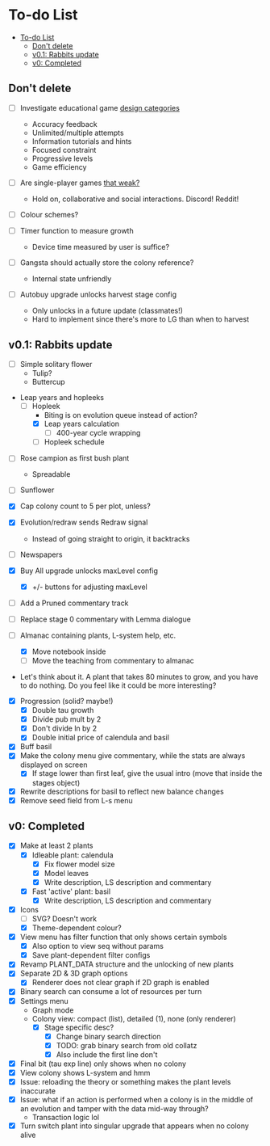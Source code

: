 # To-do List

- [To-do List](#to-do-list)
  - [Don't delete](#dont-delete)
  - [v0.1: Rabbits update](#v01-rabbits-update)
  - [v0: Completed](#v0-completed)

## Don't delete

- [ ] Investigate educational game [design categories](https://www.sciencedirect.com/science/article/abs/pii/S0747563218304771)
  - Accuracy feedback
  - Unlimited/multiple attempts
  - Information tutorials and hints
  - Focused constraint
  - Progressive levels
  - Game efficiency

- [ ] Are single-player games [that weak?](https://www.sciencedirect.com/science/article/abs/pii/S0360131522002214)
  - Hold on, collaborative and social interactions. Discord! Reddit!

- [ ] Colour schemes?
- [ ] Timer function to measure growth
  - Device time measured by user is suffice?

- [ ] Gangsta should actually store the colony reference?
  - Internal state unfriendly

- [ ] Autobuy upgrade unlocks harvest stage config
  - Only unlocks in a future update (classmates!)
  - Hard to implement since there's more to LG than when to harvest

## v0.1: Rabbits update

- [ ] Simple solitary flower
  - Tulip?
  - Buttercup
- Leap years and hopleeks
  - [ ] Hopleek
    - Biting is on evolution queue instead of action?
    - [x] Leap years calculation
      - [ ] 400-year cycle wrapping
    - [ ] Hopleek schedule
- [ ] Rose campion as first bush plant
  - Spreadable
- [ ] Sunflower
- [x] Cap colony count to 5 per plot, unless?

- [x] Evolution/redraw sends Redraw signal
  - Instead of going straight to origin, it backtracks

- [ ] Newspapers

- [x] Buy All upgrade unlocks maxLevel config
  - [x] +/- buttons for adjusting maxLevel

- [ ] Add a Pruned commentary track
- [ ] Replace stage 0 commentary with Lemma dialogue
- [ ] Almanac containing plants, L-system help, etc.
  - [x] Move notebook inside
  - [ ] Move the teaching from commentary to almanac

- Let's think about it. A plant that takes 80 minutes to grow, and you have to
do nothing. Do you feel like it could be more interesting?

- [x] Progression (solid? maybe!)
  - [x] Double tau growth
  - [x] Divide pub mult by 2
  - [x] Don't divide ln by 2
  - [x] Double initial price of calendula and basil

- [x] Buff basil
- [x] Make the colony menu give commentary, while the stats are always displayed on screen
  - [x] If stage lower than first leaf, give the usual intro (move that inside the stages object)
- [x] Rewrite descriptions for basil to reflect new balance changes
- [x] Remove seed field from L-s menu

## v0: Completed

- [x] Make at least 2 plants
  - [x] Idleable plant: calendula
    - [x] Fix flower model size
    - [x] Model leaves
    - [x] Write description, LS description and commentary
  - [x] Fast 'active' plant: basil
    - [x] Write description, LS description and commentary
- [x] Icons
  - [ ] SVG? Doesn't work
  - [x] Theme-dependent colour?
- [x] View menu has filter function that only shows certain symbols
  - [x] Also option to view seq without params
  - [x] Save plant-dependent filter configs
- [x] Revamp PLANT_DATA structure and the unlocking of new plants
- [x] Separate 2D & 3D graph options
  - [x] Renderer does not clear graph if 2D graph is enabled
- [x] Binary search can consume a lot of resources per turn
- [x] Settings menu
  - Graph mode
  - Colony view: compact (list), detailed (1), none (only renderer)
    - [x] Stage specific desc?
      - [x] Change binary search direction
      - [x] TODO: grab binary search from old collatz
      - [x] Also include the first line don't 
- [x] Final bit (tau exp line) only shows when no colony
- [x] View colony shows L-system and hmm
- [x] Issue: reloading the theory or something makes the plant levels inaccurate
- [x] Issue: what if an action is performed when a colony is in the middle of an
evolution and tamper with the data mid-way through?
  - Transaction logic lol
- [x] Turn switch plant into singular upgrade that appears when no colony alive
